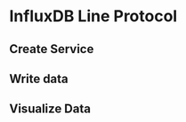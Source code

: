 # InfluxDB Line Protocol

## Create Service
<!--@include: ./create-service.md-->

## Write data
<!--@include: ./quick-start/influxdb.md-->

## Visualize Data
<!--@include: ./visualize-data.md-->

